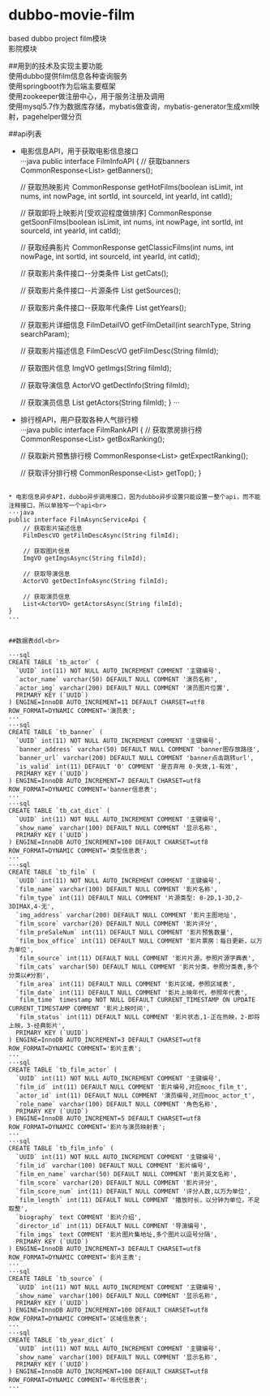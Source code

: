 # dubbo-movie-film<br>
based dubbo project film模块<br>
影院模块<br>

##用到的技术及实现主要功能<br>
使用dubbo提供film信息各种查询服务<br>
使用springboot作为后端主要框架<br>
使用zookeeper做注册中心，用于服务注册及调用<br>
使用mysql5.7作为数据库存储，mybatis做查询，mybatis-generator生成xml映射，pagehelper做分页<br>

##api列表<br>

* 电影信息API，用于获取电影信息接口<br>
···java
public interface FilmInfoAPI {
    // 获取banners
    CommonResponse<List<BannerVO>> getBanners();

    // 获取热映影片
    CommonResponse<FilmVO> getHotFilms(boolean isLimit, int nums, int nowPage, int sortId, int sourceId, int yearId, int catId);

    // 获取即将上映影片[受欢迎程度做排序]
    CommonResponse<FilmVO> getSoonFilms(boolean isLimit, int nums, int nowPage, int sortId, int sourceId, int yearId, int catId);

    // 获取经典影片
    CommonResponse<FilmVO> getClassicFilms(int nums, int nowPage, int sortId, int sourceId, int yearId, int catId);

    // 获取影片条件接口--分类条件
    List<CatVO> getCats();

    // 获取影片条件接口--片源条件
    List<SourceVO> getSources();

    // 获取影片条件接口--获取年代条件
    List<YearVO> getYears();

    // 获取影片详细信息
    FilmDetailVO getFilmDetail(int searchType, String searchParam);

    // 获取影片描述信息
    FilmDescVO getFilmDesc(String filmId);

    // 获取图片信息
    ImgVO getImgs(String filmId);

    // 获取导演信息
    ActorVO getDectInfo(String filmId);

    // 获取演员信息
    List<ActorVO> getActors(String filmId);
}
···

* 排行榜API，用户获取各种人气排行榜<br>
···java
public interface FilmRankAPI {
    // 获取票房排行榜
    CommonResponse<List<FilmInfoVO>> getBoxRanking();

    // 获取新片预售排行榜
    CommonResponse<List<FilmInfoVO>> getExpectRanking();

    // 获取评分排行榜
    CommonResponse<List<FilmInfoVO>> getTop();
}
```

* 电影信息异步API，dubbo异步调用接口，因为dubbo异步设置只能设置一整个api，而不能注释接口，所以单独写一个api<br>
···java
public interface FilmAsyncServiceApi {
    // 获取影片描述信息
    FilmDescVO getFilmDescAsync(String filmId);

    // 获取图片信息
    ImgVO getImgsAsync(String filmId);

    // 获取导演信息
    ActorVO getDectInfoAsync(String filmId);

    // 获取演员信息
    List<ActorVO> getActorsAsync(String filmId);
}
···


##数据表ddl<br>

···sql
CREATE TABLE `tb_actor` (
  `UUID` int(11) NOT NULL AUTO_INCREMENT COMMENT '主键编号',
  `actor_name` varchar(50) DEFAULT NULL COMMENT '演员名称',
  `actor_img` varchar(200) DEFAULT NULL COMMENT '演员图片位置',
  PRIMARY KEY (`UUID`)
) ENGINE=InnoDB AUTO_INCREMENT=11 DEFAULT CHARSET=utf8 ROW_FORMAT=DYNAMIC COMMENT='演员表';
···
···sql
CREATE TABLE `tb_banner` (
  `UUID` int(11) NOT NULL AUTO_INCREMENT COMMENT '主键编号',
  `banner_address` varchar(50) DEFAULT NULL COMMENT 'banner图存放路径',
  `banner_url` varchar(200) DEFAULT NULL COMMENT 'banner点击跳转url',
  `is_valid` int(11) DEFAULT '0' COMMENT '是否弃用 0-失效,1-有效',
  PRIMARY KEY (`UUID`)
) ENGINE=InnoDB AUTO_INCREMENT=7 DEFAULT CHARSET=utf8 ROW_FORMAT=DYNAMIC COMMENT='banner信息表';
···
···sql
CREATE TABLE `tb_cat_dict` (
  `UUID` int(11) NOT NULL AUTO_INCREMENT COMMENT '主键编号',
  `show_name` varchar(100) DEFAULT NULL COMMENT '显示名称',
  PRIMARY KEY (`UUID`)
) ENGINE=InnoDB AUTO_INCREMENT=100 DEFAULT CHARSET=utf8 ROW_FORMAT=DYNAMIC COMMENT='类型信息表';
···
···sql
CREATE TABLE `tb_film` (
  `UUID` int(11) NOT NULL AUTO_INCREMENT COMMENT '主键编号',
  `film_name` varchar(100) DEFAULT NULL COMMENT '影片名称',
  `film_type` int(11) DEFAULT NULL COMMENT '片源类型: 0-2D,1-3D,2-3DIMAX,4-无',
  `img_address` varchar(200) DEFAULT NULL COMMENT '影片主图地址',
  `film_score` varchar(20) DEFAULT NULL COMMENT '影片评分',
  `film_preSaleNum` int(11) DEFAULT NULL COMMENT '影片预售数量',
  `film_box_office` int(11) DEFAULT NULL COMMENT '影片票房：每日更新，以万为单位',
  `film_source` int(11) DEFAULT NULL COMMENT '影片片源，参照片源字典表',
  `film_cats` varchar(50) DEFAULT NULL COMMENT '影片分类，参照分类表,多个分类以#分割',
  `film_area` int(11) DEFAULT NULL COMMENT '影片区域，参照区域表',
  `film_date` int(11) DEFAULT NULL COMMENT '影片上映年代，参照年代表',
  `film_time` timestamp NOT NULL DEFAULT CURRENT_TIMESTAMP ON UPDATE CURRENT_TIMESTAMP COMMENT '影片上映时间',
  `film_status` int(11) DEFAULT NULL COMMENT '影片状态,1-正在热映，2-即将上映，3-经典影片',
  PRIMARY KEY (`UUID`)
) ENGINE=InnoDB AUTO_INCREMENT=3 DEFAULT CHARSET=utf8 ROW_FORMAT=DYNAMIC COMMENT='影片主表';
···
···sql
CREATE TABLE `tb_film_actor` (
  `UUID` int(11) NOT NULL AUTO_INCREMENT COMMENT '主键编号',
  `film_id` int(11) DEFAULT NULL COMMENT '影片编号,对应mooc_film_t',
  `actor_id` int(11) DEFAULT NULL COMMENT '演员编号,对应mooc_actor_t',
  `role_name` varchar(100) DEFAULT NULL COMMENT '角色名称',
  PRIMARY KEY (`UUID`)
) ENGINE=InnoDB AUTO_INCREMENT=5 DEFAULT CHARSET=utf8 ROW_FORMAT=DYNAMIC COMMENT='影片与演员映射表';
···
···sql
CREATE TABLE `tb_film_info` (
  `UUID` int(11) NOT NULL AUTO_INCREMENT COMMENT '主键编号',
  `film_id` varchar(100) DEFAULT NULL COMMENT '影片编号',
  `film_en_name` varchar(50) DEFAULT NULL COMMENT '影片英文名称',
  `film_score` varchar(20) DEFAULT NULL COMMENT '影片评分',
  `film_score_num` int(11) DEFAULT NULL COMMENT '评分人数,以万为单位',
  `film_length` int(11) DEFAULT NULL COMMENT '播放时长，以分钟为单位，不足取整',
  `biography` text COMMENT '影片介绍',
  `director_id` int(11) DEFAULT NULL COMMENT '导演编号',
  `film_imgs` text COMMENT '影片图片集地址,多个图片以逗号分隔',
  PRIMARY KEY (`UUID`)
) ENGINE=InnoDB AUTO_INCREMENT=3 DEFAULT CHARSET=utf8 ROW_FORMAT=DYNAMIC COMMENT='影片主表';
···
···sql
CREATE TABLE `tb_source` (
  `UUID` int(11) NOT NULL AUTO_INCREMENT COMMENT '主键编号',
  `show_name` varchar(100) DEFAULT NULL COMMENT '显示名称',
  PRIMARY KEY (`UUID`)
) ENGINE=InnoDB AUTO_INCREMENT=100 DEFAULT CHARSET=utf8 ROW_FORMAT=DYNAMIC COMMENT='区域信息表';
···
···sql
CREATE TABLE `tb_year_dict` (
  `UUID` int(11) NOT NULL AUTO_INCREMENT COMMENT '主键编号',
  `show_name` varchar(100) DEFAULT NULL COMMENT '显示名称',
  PRIMARY KEY (`UUID`)
) ENGINE=InnoDB AUTO_INCREMENT=100 DEFAULT CHARSET=utf8 ROW_FORMAT=DYNAMIC COMMENT='年代信息表';
···
